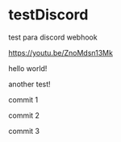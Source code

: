# testDiscord
test para discord webhook

https://youtu.be/ZnoMdsn13Mk

hello world!

another test!

commit 1

commit 2

commit 3
